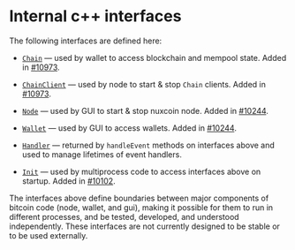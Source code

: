 # Internal c++ interfaces

The following interfaces are defined here:

* [`Chain`](chain.h) — used by wallet to access blockchain and mempool state. Added in [#10973](https://github.com/bitcoin/bitcoin/pull/10973).

* [`ChainClient`](chain.h) — used by node to start & stop `Chain` clients. Added in [#10973](https://github.com/bitcoin/bitcoin/pull/10973).

* [`Node`](node.h) — used by GUI to start & stop nuxcoin node. Added in [#10244](https://github.com/bitcoin/bitcoin/pull/10244).

* [`Wallet`](wallet.h) — used by GUI to access wallets. Added in [#10244](https://github.com/bitcoin/bitcoin/pull/10244).

* [`Handler`](handler.h) — returned by `handleEvent` methods on interfaces above and used to manage lifetimes of event handlers.

* [`Init`](init.h) — used by multiprocess code to access interfaces above on startup. Added in [#10102](https://github.com/bitcoin/bitcoin/pull/10102).

The interfaces above define boundaries between major components of bitcoin code (node, wallet, and gui), making it possible for them to run in different processes, and be tested, developed, and understood independently. These interfaces are not currently designed to be stable or to be used externally.
